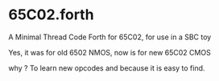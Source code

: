 # 65C02.forth

A Minimal Thread Code Forth for 65C02, for use in a SBC toy

Yes, it was for old 6502 NMOS, now is for new 65C02 CMOS

why ? To learn new opcodes and because it is easy to find.
